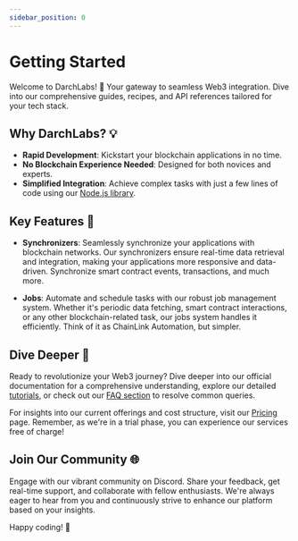 ```yaml
---
sidebar_position: 0
---
```


# Getting Started

Welcome to DarchLabs! 🚀 Your gateway to seamless Web3 integration. Dive into our comprehensive guides, recipes, and API references tailored for your tech stack.

## Why DarchLabs? 💡

- **Rapid Development**: Kickstart your blockchain applications in no time.
- **No Blockchain Experience Needed**: Designed for both novices and experts.
- **Simplified Integration**: Achieve complex tasks with just a few lines of code using our [Node.js library](https://www.npmjs.com/package/darchlabs).

## Key Features 🔑

- **Synchronizers**: Seamlessly synchronize your applications with blockchain networks. Our synchronizers ensure real-time data retrieval and integration, making your applications more responsive and data-driven. Synchronize smart contract events, transactions, and much more.

- **Jobs**: Automate and schedule tasks with our robust job management system. Whether it's periodic data fetching, smart contract interactions, or any other blockchain-related task, our jobs system handles it efficiently. Think of it as ChainLink Automation, but simpler.

## Dive Deeper 🌊

Ready to revolutionize your Web3 journey? Dive deeper into our official documentation for a comprehensive understanding, explore our detailed [tutorials](/docs/tutorials/tutorials), or check out our [FAQ section](/docs/faq) to resolve common queries.

For insights into our current offerings and cost structure, visit our [Pricing](/docs/pricing) page. Remember, as we're in a trial phase, you can experience our services free of charge!

## Join Our Community 🌐

Engage with our vibrant community on Discord. Share your feedback, get real-time support, and collaborate with fellow enthusiasts. We're always eager to hear from you and continuously strive to enhance our platform based on your insights.

Happy coding! 🎉
